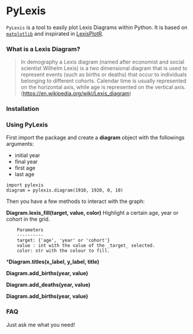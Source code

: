# PyLexis

`PyLexis` is a tool to easily plot Lexis Diagrams within Python. It is based on [`matplotlib`](https://matplotlib.org/) and inspirated in 
[LexisPlotR](https://github.com/ottlngr/LexisPlotR).

### What is a Lexis Diagram?

> In demography a Lexis diagram (named after economist and social scientist Wilhelm Lexis) is a two dimensional diagram that is used to represent events 
(such as births or deaths) that occur to individuals belonging to different cohorts. Calendar time is usually represented on the horizontal axis, while 
age is represented on the vertical axis. (<https://en.wikipedia.org/wiki/Lexis_diagram>)

### Installation

### Using PyLexis

First import the package and create a **diagram** object with the followings arguments:
- initial year
- final year
- first age
- last age

```
import pylexis
diagram = pylexis.diagram(1910, 1920, 0, 10)
```

Then you have a few methods to interact with the graph:

**Diagram.lexis_fill(target, value, color)**
        Highlight a certain age, year or cohort in the grid.

        Parameters
        ----------
        target: {'age', 'year' or 'cohort'}
        value : int with the value of the _target_ selected.
        color: str with the colour to fill.

***Diagram.titles(x_label, y_label, title)**

**Diagram.add_births(year, value)**

**Diagram.add_deaths(year, value)**

**Diagram.add_births(year, value)**

 
### FAQ

Just ask me what you need!
